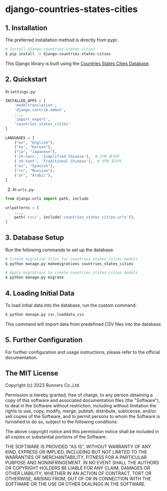 # django-countries-states-cities

## 1. Installation

The preferred installation method is directly from pypi:

```bash
# Install django-countries-states-cities
$ pip install -U django-countries-states-cities
```
This Django library is built using the [Countries States Cities Database](https://github.com/dr5hn/countries-states-cities-database).

## 2. Quickstart

In ``settings.py``:
```python
INSTALLED_APPS = [
    'modeltranslation',
    'django.contrib.admin',
    ...,
    'import_export',
    'countries_states_cities'
]

LANGUAGES = [
    ("en", "English"),
    ("ko", "Korean"),
    ("ja", "Japanese"),
    ('zh-hans', 'Simplified Chinese'),  # 간체 중국어
    ('zh-hant', 'Traditional Chinese'),  # 번체 중국어
    ("es", "Spanish"),
    ("ru", "Russian"),
    ("ar", "Arabic"),
]
```

2. In ``urls.py``:
```python
from django.urls import path, include

urlpatterns = [
    ...,
    path('csc/', include('countries_states_cities.urls')),
]
```

## 3. Database Setup
Run the following commands to set up the database:

```bash
# Create migration files for countries_states_cities models
$ python manage.py makemigrations countries_states_cities

# Apply migrations to create countries_states_cities models
$ python manage.py migrate
```

## 4. Loading Initial Data
To load initial data into the database, run the custom command:
```bash
$ python manage.py csc_loaddata_csv
```
This command will import data from predefined CSV files into the database.

## 5. Further Configuration
For further configuration and usage instructions, please refer to the official documentation.

## The MIT License

Copyright (c) 2023 Runners Co.,Ltd.

Permission is hereby granted, free of charge, to any person obtaining a copy
of this software and associated documentation files (the "Software"), to deal
in the Software without restriction, including without limitation the rights
to use, copy, modify, merge, publish, distribute, sublicense, and/or sell
copies of the Software, and to permit persons to whom the Software is
furnished to do so, subject to the following conditions:

The above copyright notice and this permission notice shall be included in all
copies or substantial portions of the Software.

THE SOFTWARE IS PROVIDED "AS IS", WITHOUT WARRANTY OF ANY KIND, EXPRESS OR
IMPLIED, INCLUDING BUT NOT LIMITED TO THE WARRANTIES OF MERCHANTABILITY,
FITNESS FOR A PARTICULAR PURPOSE AND NONINFRINGEMENT. IN NO EVENT SHALL THE
AUTHORS OR COPYRIGHT HOLDERS BE LIABLE FOR ANY CLAIM, DAMAGES OR OTHER
LIABILITY, WHETHER IN AN ACTION OF CONTRACT, TORT OR OTHERWISE, ARISING FROM,
OUT OF OR IN CONNECTION WITH THE SOFTWARE OR THE USE OR OTHER DEALINGS IN THE
SOFTWARE.